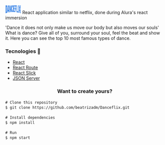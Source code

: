 <img src="src/assets/img/Logo.png" height="30" width="50"/>
React application similar to netflix, done during Alura's react immersion

'Dance it does not only make us move our body but also moves our souls' 
What is dance? Give all of you, surround your soul, feel the beat and show it. 
Here you can see the top 10 most famous types of dance.

<h3>Tecnologies 🚀</h3>
<ul>
    <li><a href="https://reactjs.org/" target="_blank">React</a></li>
    <li><a href="https://reactrouter.com/" target="_blank">React Route</a></li>
    <li><a href="https://react-slick.neostack.com/" target="_blank">React Slick</a></li>
    <li><a href="https://github.com/typicode/json-server" target="_blank">JSON Server</a></li>
</ul>

<h3 align="center">Want to create yours?</h3>

    # Clone this repository
    $ git clone https://github.com/beatrizadm/Danceflix.git
    
    # Install dependencies
    $ npm install
    
    # Run
    $ npm start
